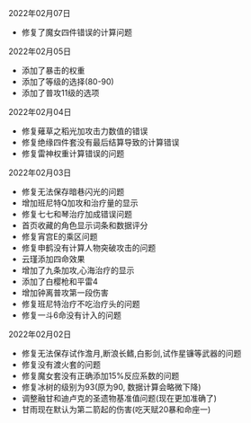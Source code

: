 2022年02月07日
- 修复了魔女四件错误的计算问题

2022年02月05日
- 添加了暴击的权重
- 添加了等级的选择(80-90)
- 添加了普攻11级的选项

2022年02月04日
- 修复薙草之稻光加攻击力数值的错误
- 修复绝缘四件套没有最后结算导致的计算错误
- 修复雷神权重计算错误的问题

2022年02月03日 
- 修复无法保存暗巷闪光的问题
- 增加班尼特Q加攻和治疗量的显示
- 修复七七和琴治疗加成错误问题
- 首页收藏的角色显示词条和数据评分
- 修复宵宫E的乘区问题
- 修复申鹤没有计算人物突破攻击的问题
- 云瑾添加四命效果
- 增加了九条加攻,心海治疗的显示
- 添加了白樱枪和平雷4
- 增加钟离普攻第一段伤害
- 修复班尼特治疗不吃治疗头的问题
- 修复一斗6命没有计入的问题

2022年02月02日
- 修复无法保存试作澹月,断浪长鳍,白影剑,试作星镰等武器的问题
- 修复没有渡火套的问题
- 修复魔女套没有正确添加15%反应系数的问题
- 修复冰树的级别为93(原为90, 数据计算会略微下降)
- 调整融甘和迪卢克的圣遗物基准值问题(现在更加准确了)
- 甘雨现在默认为第二箭起的伤害(吃天赋20暴和命座一)